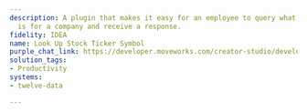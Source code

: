 ```yaml
---
description: A plugin that makes it easy for an employee to query what the stock ticker
  is for a company and receive a response.
fidelity: IDEA
name: Look Up Stock Ticker Symbol
purple_chat_link: https://developer.moveworks.com/creator-studio/developer-tools/purple-chat?purple_chat_v1=%7B%22settings%22%3A%7B%22colorStyle%22%3A%22LIGHT%22%2C%22startTime%22%3A%2211%3A43+AM%22%2C%22defaultPerson%22%3A%22GWEN%22%2C%22editable%22%3Atrue%2C%22botName%22%3A%22%22%2C%22botImageUrl%22%3A%22%22%7D%2C%22messages%22%3A%5B%7B%22from%22%3A%22USER%22%2C%22text%22%3A%22What%27s+the+stock+ticker+symbol+for+Amazon%3F%22%7D%2C%7B%22from%22%3A%22ANNOTATION%22%2C%22text%22%3A%22%3Cp%3E%E2%9C%85+Working+on+%3Cb%3EStock+Ticker+Symbol+For+Amazon%3C%2Fb%3E%3Cbr%3E%E2%8F%B3+Calling+Plugin+%3Cb%3ELook+Up+Stock+Ticker+Symbol%3C%2Fb%3E+%3C%2Fp%3E%22%7D%2C%7B%22from%22%3A%22BOT%22%2C%22text%22%3A%22The+stock+ticker+symbol+for+Amazon+is+%3Cb%3EAMZN%3C%2Fb%3E.%22%7D%5D%7D
solution_tags:
- Productivity
systems:
- twelve-data

---
```

